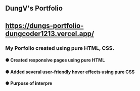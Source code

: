 ## DungV's Portfolio
## https://dungs-portfolio-dungcoder1213.vercel.app/

### My Porfolio created using pure HTML, CSS.
#### ● Created responsive pages using pure HTML
#### ● Added several user-friendly hover effects using pure CSS
#### ● Purpose of interpre

